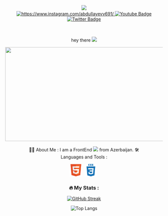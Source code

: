 <div id="header" align="center">
  <img src="https://media.giphy.com/media/M9gbBd9nbDrOTu1Mqx/giphy.gif" width="100"/>
</div>

<div id="abdullayev0535" align="center">
  <a  href="https://www.instagram.com/abdullayevv691/" >
  <img src="https://img.shields.io/badge/Instagram-red?style=for-the-badge&logo=instagram&logoColor=white" alt="https://www.instagram.com/abdullayevv691/"/>
    <a/>
    <a href="#">
  <img src="https://img.shields.io/badge/WhatsApp-green?style=for-the-badge&logo=WhatsApp&logoColor=white" alt="Youtube Badge"/>
  <a/>
      <a href="#">
  <img src="https://img.shields.io/badge/Telegram-blue?style=for-the-badge&logo=Telegram&logoColor=white" alt="Twitter Badge"/>
<a/> 
        <div/>
        <br>
        <img src="https://komarev.com/ghpvc/?username=your-github-abdullayev0535&style=flat-square&color=blue" alt=""/>

        
  hey there
  <img src="https://media.giphy.com/media/hvRJCLFzcasrR4ia7z/giphy.gif" href="https://github.com/Abdullayev0535" width="30px"/>

    
  <img src="https://media.giphy.com/media/dWesBcTLavkZuG35MI/giphy.gif" width="600" height="300"/>

        
        
 :woman_technologist: About Me :
     I am a FrontEnd  <img src="https://media.giphy.com/media/WUlplcMpOCEmTGBtBW/giphy.gif" width="30"> from Azerbaijan.
:hammer_and_wrench:
       <br>
    Languages and Tools :
        
  <img src="https://github.com/devicons/devicon/blob/master/icons/html5/html5-original.svg" title="HTML5" alt="HTML" width="40" height="40"/>&nbsp;
  <img src="https://github.com/devicons/devicon/blob/master/icons/css3/css3-plain-wordmark.svg"  title="CSS3" alt="CSS" width="40" height="40"/>&nbsp;

### :fire: My Stats :
[![GitHub Streak](https://github-readme-streak-stats.herokuapp.com?user=Abdullayev0535&theme=radical&border_radius=20&locale=ru&date_format=j%20M%5B%20Y%5D)](https://git.io/streak-stats)

        
![Top Langs](https://github-readme-stats.vercel.app/api/top-langs/?username=myusernameabdullayev0535&theme=tokyonight) 

